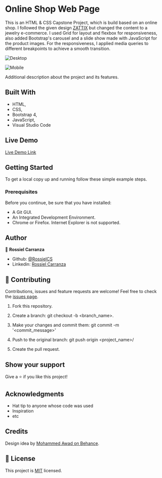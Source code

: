 # Online Shop Web Page
This is an HTML & CSS Capstone Project, which is build based on an online shop. 
I followed the given design [ZATTIX](https://www.behance.net/gallery/24796463/ZATTIX) but changed the content to a jewelry e-commerce.
I used Grid for layout and flexbox for responsiveness, also added Bootstrap's carousel and a slide show made with JavaScript for the product images.
For the responsiveness, I applied media queries to different breakpoints to achieve a smooth transition.
 
 

![Desktop](https://user-images.githubusercontent.com/60085697/78061768-14bbd780-7364-11ea-9753-e0f2ae6ed291.png)

![Mobile](https://user-images.githubusercontent.com/60085697/78061873-3d43d180-7364-11ea-9155-1bc2f4435d95.png)

Additional description about the project and its features.

## Built With

- HTML,
- CSS,
- Bootstrap 4,
- JavaScript,
- Visual Studio Code


## Live Demo

[Live Demo Link](https://raw.githack.com/RossielCS/Online-shop-Web-page/master/index.html)


## Getting Started

To get a local copy up and running follow these simple example steps.

### Prerequisites
Before you continue, be sure that you have installed:
* A Git GUI.
* An Integrated Development Environment.
* Chrome or Firefox. Internet Explorer is not supported.

## Author

👤 **Rossiel Carranza**

* Github: [@RossielCS](https://github.com/RossielCS)
* Linkedin: [Rossiel Carranza](https://www.linkedin.com/in/rossiel-carranza-1666b11a1/)

## 🤝 Contributing

Contributions, issues and feature requests are welcome!
Feel free to check the [issues page](issues/).

1. Fork this repository.

2. Create a branch: git checkout -b <branch_name>.

3. Make your changes and commit them: git commit -m '<commit_message>'

4. Push to the original branch: git push origin <project_name>/<location>

5. Create the pull request.


## Show your support

Give a ⭐️ if you like this project!

## Acknowledgments

- Hat tip to anyone whose code was used
- Inspiration
- etc

## Credits

Design idea by [Mohammed Awad on Behance](https://www.behance.net/M_Awad).

## 📝 License

This project is [MIT](lic.url) licensed.
